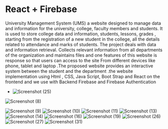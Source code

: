 # React + Firebase

University Management System (UMS) a website designed to manage data
 and information for the university, college, faculty members and students. It
 is used to store college data and information, students, lessons, grades ,
 starting from the registration of a new student in the college, all the details
 related to attendance and marks of students. The project deals with data and
 information retrieval. Collects relevant information from all departments of
 the organization and maintains files and one features of this website is
 response so that users can access to the site From different devices like
 phone, tablet and laptop .The proposed website provides an interactive
 system between the student and the department .the website implementation
 using Html , CSS, Java Script, Boot Strap and React on the frontend and we
 use with Backend Firebase and Firebase Authentication



- ![Screenshot (25)](https://github.com/muayadnazim/university-management-system/assets/54330939/479ac33c-d100-430c-9b4c-61eb8973cc16)

![Screenshot (8)](https://github.com/muayadnazim/university-management-system/assets/54330939/79f7961a-0b72-435f-8fe9-adedc913ff32)

![Screenshot (9)](https://github.com/muayadnazim/university-management-system/assets/54330939/ea6bcd4f-ba8b-47bd-a7f2-120c90cd515b)
![Screenshot (10)](https://github.com/muayadnazim/university-management-system/assets/54330939/7777a2f4-0de2-45db-b560-af2746444924)
![Screenshot (11)](https://github.com/muayadnazim/university-management-system/assets/54330939/adb00505-1808-4533-a00a-1adb01357238)
![Screenshot (13)](https://github.com/muayadnazim/university-management-system/assets/54330939/0d267ab3-27e0-4d4b-baf1-9724b5bdec54)
![Screenshot (14)](https://github.com/muayadnazim/university-management-system/assets/54330939/3b49716c-15ce-46fc-a658-21aead1688c2)
![Screenshot (16)](https://github.com/muayadnazim/university-management-system/assets/54330939/e508a018-5103-491d-aa57-e059263ecb4f)
![Screenshot (19)](https://github.com/muayadnazim/university-management-system/assets/54330939/c811fcec-fc51-4510-930b-6815270e46ea)
![Screenshot (26)](https://github.com/muayadnazim/university-management-system/assets/54330939/82b6b052-de52-40f1-8738-85ed072743bf)
![Screenshot (27)](https://github.com/muayadnazim/university-management-system/assets/54330939/0869e9f8-1d74-4d27-a837-9b46b7992499)
![Screenshot (31)](https://github.com/muayadnazim/university-management-system/assets/54330939/aaf3743b-b238-4b3e-a913-559dc76c4d81)



